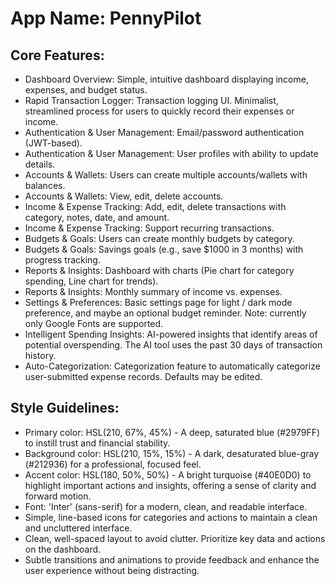 # **App Name**: PennyPilot

## Core Features:

- Dashboard Overview: Simple, intuitive dashboard displaying income, expenses, and budget status.
- Rapid Transaction Logger: Transaction logging UI. Minimalist, streamlined process for users to quickly record their expenses or income.
- Authentication & User Management: Email/password authentication (JWT-based).
- Authentication & User Management: User profiles with ability to update details.
- Accounts & Wallets: Users can create multiple accounts/wallets with balances.
- Accounts & Wallets: View, edit, delete accounts.
- Income & Expense Tracking: Add, edit, delete transactions with category, notes, date, and amount.
- Income & Expense Tracking: Support recurring transactions.
- Budgets & Goals: Users can create monthly budgets by category.
- Budgets & Goals: Savings goals (e.g., save $1000 in 3 months) with progress tracking.
- Reports & Insights: Dashboard with charts (Pie chart for category spending, Line chart for trends).
- Reports & Insights: Monthly summary of income vs. expenses.
- Settings & Preferences: Basic settings page for light / dark mode preference, and maybe an optional budget reminder. Note: currently only Google Fonts are supported.
- Intelligent Spending Insights: AI-powered insights that identify areas of potential overspending. The AI tool uses the past 30 days of transaction history.
- Auto-Categorization: Categorization feature to automatically categorize user-submitted expense records. Defaults may be edited.

## Style Guidelines:

- Primary color: HSL(210, 67%, 45%) - A deep, saturated blue (#2979FF) to instill trust and financial stability.
- Background color: HSL(210, 15%, 15%) - A dark, desaturated blue-gray (#212936) for a professional, focused feel.
- Accent color: HSL(180, 50%, 50%) - A bright turquoise (#40E0D0) to highlight important actions and insights, offering a sense of clarity and forward motion.
- Font: 'Inter' (sans-serif) for a modern, clean, and readable interface.
- Simple, line-based icons for categories and actions to maintain a clean and uncluttered interface.
- Clean, well-spaced layout to avoid clutter. Prioritize key data and actions on the dashboard.
- Subtle transitions and animations to provide feedback and enhance the user experience without being distracting.